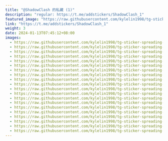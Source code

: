 ```yaml
---
title: "@ShadowClash 的私藏 (1)"
description: "regular: https://t.me/addstickers/ShadowClash_1"
featured_image: "https://raw.githubusercontent.com/kylelin1998/tg-sticker-spreading-worldwide-images/main/img/ced71b21-314e-46d6-a753-31e91904edec.jpg"
link: "https://t.me/addstickers/ShadowClash_1"
weight: 3
date: 2024-01-13T07:45:12+08:00
images:
  - https://raw.githubusercontent.com/kylelin1998/tg-sticker-spreading-worldwide-images/main/img/ced71b21-314e-46d6-a753-31e91904edec.jpg
  - https://raw.githubusercontent.com/kylelin1998/tg-sticker-spreading-worldwide-images/main/img/87a49c5a-0684-4ceb-aca6-2a6d94de96e2.jpg
  - https://raw.githubusercontent.com/kylelin1998/tg-sticker-spreading-worldwide-images/main/img/5d55c0e3-47f1-493e-951c-1d16a653f73b.jpg
  - https://raw.githubusercontent.com/kylelin1998/tg-sticker-spreading-worldwide-images/main/img/363b72cf-51a2-42b9-bab2-ab03df0b351d.jpg
  - https://raw.githubusercontent.com/kylelin1998/tg-sticker-spreading-worldwide-images/main/img/aec5821b-0cd3-4f6e-9a9a-b73a030972bb.jpg
  - https://raw.githubusercontent.com/kylelin1998/tg-sticker-spreading-worldwide-images/main/img/06acb695-fb84-426d-b7b6-e34afdbfe4b1.jpg
  - https://raw.githubusercontent.com/kylelin1998/tg-sticker-spreading-worldwide-images/main/img/8dd67f4f-5f22-4e76-8d64-2d66586a80c6.jpg
  - https://raw.githubusercontent.com/kylelin1998/tg-sticker-spreading-worldwide-images/main/img/b90b0925-8070-4b88-bdfa-54a0fabfb62d.jpg
  - https://raw.githubusercontent.com/kylelin1998/tg-sticker-spreading-worldwide-images/main/img/79b7047a-64a9-4787-95d4-5eb96dd34b68.jpg
  - https://raw.githubusercontent.com/kylelin1998/tg-sticker-spreading-worldwide-images/main/img/74b84747-6f71-4c46-a7c4-a5e02e29c0c8.jpg
  - https://raw.githubusercontent.com/kylelin1998/tg-sticker-spreading-worldwide-images/main/img/c63cfa68-e610-47a7-8b1b-26d8e1ff2536.jpg
  - https://raw.githubusercontent.com/kylelin1998/tg-sticker-spreading-worldwide-images/main/img/ed341bcc-7986-4d2d-82d9-eda46b643d95.jpg
  - https://raw.githubusercontent.com/kylelin1998/tg-sticker-spreading-worldwide-images/main/img/4aa9f1ee-56d9-4d64-945d-aa1dceb596bf.jpg
  - https://raw.githubusercontent.com/kylelin1998/tg-sticker-spreading-worldwide-images/main/img/b12e93ac-ff4f-46aa-be83-f73f11650b34.jpg
  - https://raw.githubusercontent.com/kylelin1998/tg-sticker-spreading-worldwide-images/main/img/6fdd48d3-df4e-4351-92b6-29b6d3f7b6fc.jpg
  - https://raw.githubusercontent.com/kylelin1998/tg-sticker-spreading-worldwide-images/main/img/33f09ac7-70b8-4fc5-9a30-81893f175df6.jpg
  - https://raw.githubusercontent.com/kylelin1998/tg-sticker-spreading-worldwide-images/main/img/1ccc1c8a-b5c7-4f0a-81eb-766f2516fc88.jpg
  - https://raw.githubusercontent.com/kylelin1998/tg-sticker-spreading-worldwide-images/main/img/71f4885f-b5e2-43d3-94f5-724faa7745b2.jpg
  - https://raw.githubusercontent.com/kylelin1998/tg-sticker-spreading-worldwide-images/main/img/b2c50033-c775-412b-8576-677d6352d5ba.jpg
  - https://raw.githubusercontent.com/kylelin1998/tg-sticker-spreading-worldwide-images/main/img/2853995d-ee8a-4b21-8b19-8709923db989.jpg
---
```

